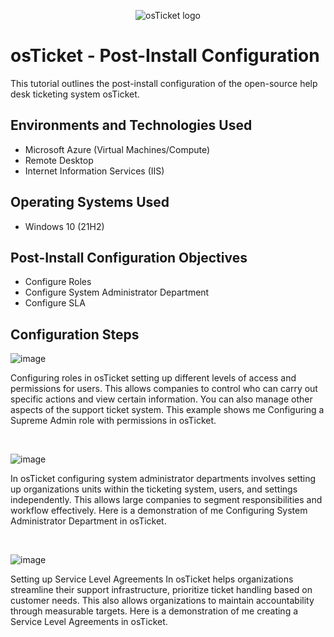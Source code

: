 <p align="center">
<img src="https://i.imgur.com/Clzj7Xs.png" alt="osTicket logo"/>
</p>

<h1>osTicket - Post-Install Configuration</h1>
This tutorial outlines the post-install configuration of the open-source help desk ticketing system osTicket.<br />






<h2>Environments and Technologies Used</h2>

- Microsoft Azure (Virtual Machines/Compute)
- Remote Desktop
- Internet Information Services (IIS)

<h2>Operating Systems Used </h2>

- Windows 10</b> (21H2)

<h2>Post-Install Configuration Objectives</h2>

- Configure Roles
- Configure System Administrator Department
- Configure SLA    
  

<h2>Configuration Steps</h2>

<p>

![image](https://github.com/alhutchinson/Post-Install-Configuration/assets/171261246/b1011e33-e986-48fc-898e-24b35f9f4940)

</p>
<p>
Configuring roles in osTicket setting up different levels of access and permissions for users. This allows companies to control who can carry out specific actions and view certain information. You can also manage other aspects of the support ticket system. This example shows me Configuring a Supreme Admin role with permissions in osTicket.
</p>
<br />

<p>

![image](https://github.com/alhutchinson/Post-Install-Configuration/assets/171261246/ec6cc3ec-440b-4868-99a1-998fad3bd5eb)

</p>
<p>
In osTicket configuring system administrator departments involves setting up organizations units within the ticketing system, users, and settings independently. This allows large companies to segment responsibilities and workflow effectively. Here is a demonstration of me Configuring System Administrator Department in osTicket.
</p>
<br />

<p>


![image](https://github.com/alhutchinson/Post-Install-Configuration/assets/171261246/44107fc5-658c-4006-8670-b6c151a29041)

<p>
Setting up Service Level Agreements In osTicket helps organizations streamline their support infrastructure, prioritize ticket handling based on customer needs. This also allows organizations to maintain accountability through measurable targets. Here is a demonstration of me creating a Service Level Agreements in osTicket.
</p>
<br />
